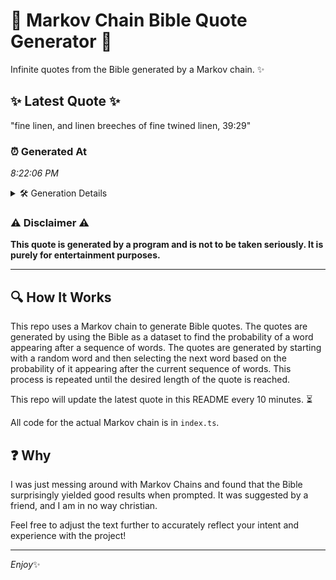 # 📖 Markov Chain Bible Quote Generator 📖

Infinite quotes from the Bible generated by a Markov chain. ✨

## ✨ Latest Quote ✨
"fine linen, and linen breeches of fine twined linen, 39:29"

### ⏰ Generated At
*8:22:06 PM*

<details>
    <summary>🛠️ Generation Details</summary>
    <p>
        <strong>🌱 Seed:</strong> fine<br>
        <strong>🔄 Iterations:</strong> 9<br>
        <strong>📜 Context History:</strong><br>[ fine ]: linen,<br>[ fine, linen, ]: and<br>[ fine, linen,, and ]: linen<br>[ fine, linen,, and, linen ]: breeches<br>[ fine, linen,, and, linen, breeches ]: of<br>[ fine, linen,, and, linen, breeches, of ]: fine<br>[ linen,, and, linen, breeches, of, fine ]: twined<br>[ and, linen, breeches, of, fine, twined ]: linen,<br>[ linen, breeches, of, fine, twined, linen, ]: 39:29<br>
    </p>
</details>

### ⚠️ Disclaimer ⚠️
**This quote is generated by a program and is not to be taken seriously. It is purely for entertainment purposes.**

---

## 🔍 How It Works

This repo uses a Markov chain to generate Bible quotes. The quotes are generated by using the Bible as a dataset to find the probability of a word appearing after a sequence of words. The quotes are generated by starting with a random word and then selecting the next word based on the probability of it appearing after the current sequence of words. This process is repeated until the desired length of the quote is reached.

This repo will update the latest quote in this README every 10 minutes. ⏳

All code for the actual Markov chain is in `index.ts`.

## ❓ Why

I was just messing around with Markov Chains and found that the Bible surprisingly yielded good results when prompted. 
It was suggested by a friend, and I am in no way christian.

Feel free to adjust the text further to accurately reflect your intent and experience with the project!

---

*Enjoy*✨
